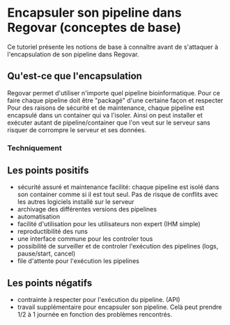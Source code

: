 # Encapsuler son pipeline dans Regovar (conceptes de base)

Ce tutoriel présente les notions de base à connaître avant de s'attaquer à l'encapsulation de son pipeline dans Regovar. 



## Qu'est-ce que l'encapsulation
Regovar permet d'utiliser n'importe quel pipeline bioinformatique. 
Pour ce faire chaque pipeline doit être "packagé" d'une certaine façon et respecter 
Pour des raisons de sécurité et de maintenance, chaque pipeline est encapsulé dans un container qui va l'isoler. 
Ainsi on peut installer et exécuter autant de pipeline/container que l'on veut sur le serveur sans risquer de corrompre le serveur et ses données.


### Techniquement 



## Les points positifs
* sécurité assuré et maintenance facilité: chaque pipeline est isolé dans son container comme si il est tout seul. Pas de risque de conflits avec les autres logiciels installé sur le serveur
* archivage des différentes versions des pipelines 
* automatisation 
* facilité d'utilisation pour les utilisateurs non expert (IHM simple)
* reproductibilité des runs
* une interface commune pour les controler tous
* possibilité de surveiller et de controler l'exécution des pipelines (logs, pause/start, cancel)
* file d'attente pour l'exécution les pipelines



## Les points négatifs
* contrainte à respecter pour l'exécution du pipeline. (API)
* travail supplémentaire pour encapsuler son pipeline. Celà peut prendre 1/2 à 1 journée en fonction des problèmes rencontrés.
